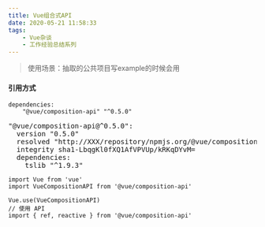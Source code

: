```yaml
---
title: Vue组合式API
date: 2020-05-21 11:58:33
tags:
    - Vue杂谈
    - 工作经验总结系列
---
```

> 使用场景：抽取的公共项目写example的时候会用


#### 引用方式
```
dependencies:
    "@vue/composition-api" "^0.5.0"
```
<pre>
"@vue/composition-api@^0.5.0":
  version "0.5.0"
  resolved "http://XXX/repository/npmjs.org/@vue/composition-api/-/composition-api-0.5.0.tgz#2dbaa02a5d1f5d0d407d53d5529fe444aa8362f3"
  integrity sha1-LbqgKl0fXQ1AfVPVUp/kRKqDYvM=
  dependencies:
    tslib "^1.9.3"
</pre>
```
import Vue from 'vue'
import VueCompositionAPI from '@vue/composition-api'

Vue.use(VueCompositionAPI)
// 使用 API
import { ref, reactive } from '@vue/composition-api'
```
